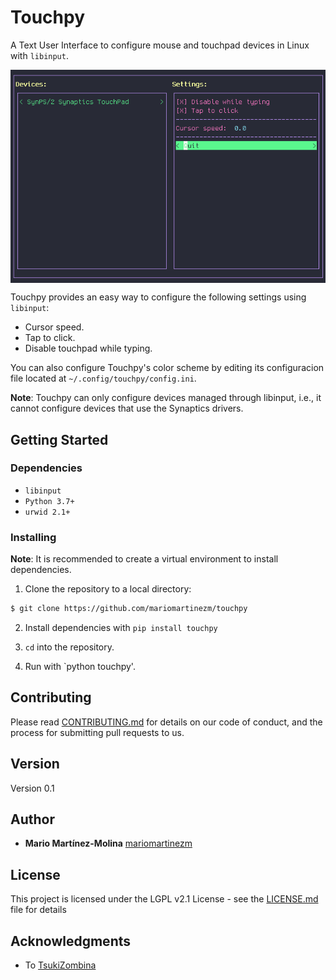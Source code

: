 # Touchpy

A Text User Interface to configure mouse and touchpad devices in Linux with `libinput`.

<img src="images/touchpy.png" alt="img" align="center">

Touchpy provides an easy way to configure the following settings using `libinput`:

  * Cursor speed.
  * Tap to click.
  * Disable touchpad while typing.

You can also configure Touchpy's color scheme by editing its configuracion file located at  `~/.config/touchpy/config.ini`.

**Note**: Touchpy can only configure devices managed through libinput, i.e., it cannot configure devices that use the Synaptics drivers.

## Getting Started

### Dependencies

  * `libinput`
  * `Python 3.7+`
  * `urwid 2.1+`

### Installing

  **Note**: It is recommended to create a virtual environment to install dependencies.

  1. Clone the repository to a local directory:
```sh
$ git clone https://github.com/mariomartinezm/touchpy
```

  2. Install dependencies with `pip install touchpy`

  3. `cd` into the repository.

  4. Run with `python touchpy'.

## Contributing

Please read [CONTRIBUTING.md](https://gist.github.com/PurpleBooth/b24679402957c63ec426) for details on our code of conduct, and the process for submitting pull requests to us.

## Version

Version 0.1 

## Author

* **Mario Martínez-Molina** [mariomartinezm](https://github.com/mariomartinezm)

## License

This project is licensed under the LGPL v2.1 License - see the [LICENSE.md](LICENSE.md) file for details

## Acknowledgments

* To [TsukiZombina](https://github.com/TsukiZombina)
